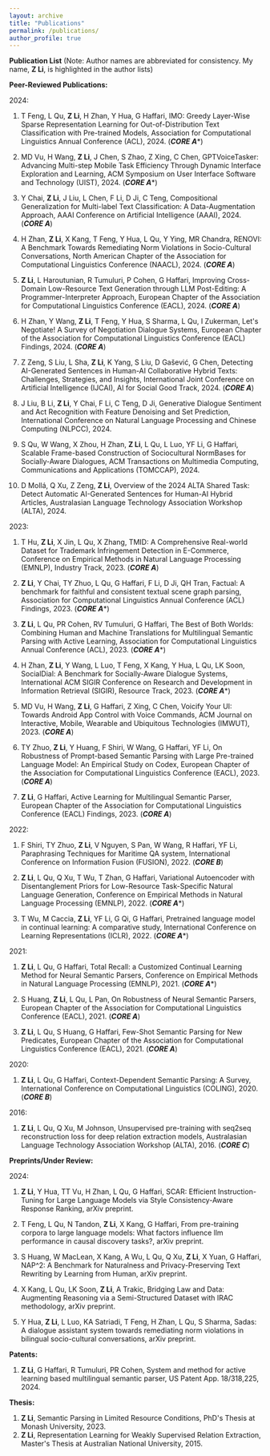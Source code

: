 ```yaml
---
layout: archive
title: "Publications"
permalink: /publications/
author_profile: true
---
```



**Publication List**
(Note: Author names are abbreviated for consistency. My name, **Z Li**, is highlighted in the author lists)

**Peer-Reviewed Publications:**

2024:
1. T Feng, L Qu, **Z Li**, H Zhan, Y Hua, G Haffari, IMO: Greedy Layer-Wise Sparse Representation Learning for Out-of-Distribution Text Classification with Pre-trained Models, Association for Computational Linguistics Annual Conference (ACL), 2024. (***CORE A****)

2. MD Vu, H Wang, **Z Li**, J Chen, S Zhao, Z Xing, C Chen, GPTVoiceTasker: Advancing Multi-step Mobile Task Efficiency Through Dynamic Interface Exploration and Learning, ACM Symposium on User Interface Software and Technology (UIST), 2024. (***CORE A****)

3. Y Chai, **Z Li**, J Liu, L Chen, F Li, D Ji, C Teng, Compositional Generalization for Multi-label Text Classification: A Data-Augmentation Approach, AAAI Conference on Artificial Intelligence (AAAI), 2024. (***CORE A***)

4. H Zhan, **Z Li**, X Kang, T Feng, Y Hua, L Qu, Y Ying, MR Chandra, RENOVI: A Benchmark Towards Remediating Norm Violations in Socio-Cultural Conversations, North American Chapter of the Association for Computational Linguistics Conference (NAACL), 2024. (***CORE A***)

5. **Z Li**, L Haroutunian, R Tumuluri, P Cohen, G Haffari, Improving Cross-Domain Low-Resource Text Generation through LLM Post-Editing: A Programmer-Interpreter Approach, European Chapter of the Association for Computational Linguistics Conference (EACL), 2024. (***CORE A***)

6. H Zhan, Y Wang, **Z Li**, T Feng, Y Hua, S Sharma, L Qu, I Zukerman, Let's Negotiate! A Survey of Negotiation Dialogue Systems, European Chapter of the Association for Computational Linguistics Conference (EACL) Findings, 2024. (***CORE A***)

7. Z Zeng, S Liu, L Sha, **Z Li**, K Yang, S Liu, D Gašević, G Chen, Detecting AI-Generated Sentences in Human-AI Collaborative Hybrid Texts: Challenges, Strategies, and Insights, International Joint Conference on Artificial Intelligence (IJCAI), AI for Social Good Track, 2024. (***CORE A***)

8. J Liu, B Li, **Z Li**, Y Chai, F Li, C Teng, D Ji, Generative Dialogue Sentiment and Act Recognition with Feature Denoising and Set Prediction, International Conference on Natural Language Processing and Chinese Computing (NLPCC), 2024.

9. S Qu, W Wang, X Zhou, H Zhan, **Z Li**, L Qu, L Luo, YF Li, G Haffari, Scalable Frame-based Construction of Sociocultural NormBases for Socially-Aware Dialogues, ACM Transactions on Multimedia Computing, Communications and Applications (TOMCCAP), 2024.

10. D Mollá, Q Xu, Z Zeng, **Z Li**, Overview of the 2024 ALTA Shared Task: Detect Automatic AI-Generated Sentences for Human-AI Hybrid Articles, Australasian Language Technology Association Workshop (ALTA), 2024.

2023:
1. T Hu, **Z Li**, X Jin, L Qu, X Zhang, TMID: A Comprehensive Real-world Dataset for Trademark Infringement Detection in E-Commerce, Conference on Empirical Methods in Natural Language Processing (EMNLP), Industry Track, 2023. (***CORE A***)

2. **Z Li**, Y Chai, TY Zhuo, L Qu, G Haffari, F Li, D Ji, QH Tran, Factual: A benchmark for faithful and consistent textual scene graph parsing, Association for Computational Linguistics Annual Conference (ACL) Findings, 2023. (***CORE A****)

3. **Z Li**, L Qu, PR Cohen, RV Tumuluri, G Haffari, The Best of Both Worlds: Combining Human and Machine Translations for Multilingual Semantic Parsing with Active Learning, Association for Computational Linguistics Annual Conference (ACL), 2023. (***CORE A****)

4. H Zhan, **Z Li**, Y Wang, L Luo, T Feng, X Kang, Y Hua, L Qu, LK Soon, SocialDial: A Benchmark for Socially-Aware Dialogue Systems, International ACM SIGIR Conference on Research and Development in Information Retrieval (SIGIR), Resource Track, 2023. (***CORE A****)

5. MD Vu, H Wang, **Z Li**, G Haffari, Z Xing, C Chen, Voicify Your UI: Towards Android App Control with Voice Commands, ACM Journal on Interactive, Mobile, Wearable and Ubiquitous Technologies (IMWUT), 2023. (***CORE A***)

6. TY Zhuo, **Z Li**, Y Huang, F Shiri, W Wang, G Haffari, YF Li, On Robustness of Prompt-based Semantic Parsing with Large Pre-trained Language Model: An Empirical Study on Codex, European Chapter of the Association for Computational Linguistics Conference (EACL), 2023. (***CORE A***)

7. **Z Li**, G Haffari, Active Learning for Multilingual Semantic Parser, European Chapter of the Association for Computational Linguistics Conference (EACL) Findings, 2023. (***CORE A***)

2022:
1. F Shiri, TY Zhuo, **Z Li**, V Nguyen, S Pan, W Wang, R Haffari, YF Li, Paraphrasing Techniques for Maritime QA system, International Conference on Information Fusion (FUSION), 2022. (***CORE B***)

2. **Z Li**, L Qu, Q Xu, T Wu, T Zhan, G Haffari, Variational Autoencoder with Disentanglement Priors for Low-Resource Task-Specific Natural Language Generation, Conference on Empirical Methods in Natural Language Processing (EMNLP), 2022. (***CORE A****)

3. T Wu, M Caccia, **Z Li**, YF Li, G Qi, G Haffari, Pretrained language model in continual learning: A comparative study, International Conference on Learning Representations (ICLR), 2022. (***CORE A****)

2021:
1. **Z Li**, L Qu, G Haffari, Total Recall: a Customized Continual Learning Method for Neural Semantic Parsers, Conference on Empirical Methods in Natural Language Processing (EMNLP), 2021. (***CORE A****)

2. S Huang, **Z Li**, L Qu, L Pan, On Robustness of Neural Semantic Parsers, European Chapter of the Association for Computational Linguistics Conference (EACL), 2021. (***CORE A***)

3. **Z Li**, L Qu, S Huang, G Haffari, Few-Shot Semantic Parsing for New Predicates, European Chapter of the Association for Computational Linguistics Conference (EACL), 2021. (***CORE A***)

2020:
1. **Z Li**, L Qu, G Haffari, Context-Dependent Semantic Parsing: A Survey, International Conference on Computational Linguistics (COLING), 2020. (***CORE B***)

2016:
1. **Z Li**, L Qu, Q Xu, M Johnson, Unsupervised pre-training with seq2seq reconstruction loss for deep relation extraction models, Australasian Language Technology Association Workshop (ALTA), 2016. (***CORE C***)

**Preprints/Under Review:**

2024:
1. **Z Li**, Y Hua, TT Vu, H Zhan, L Qu, G Haffari, SCAR: Efficient Instruction-Tuning for Large Language Models via Style Consistency-Aware Response Ranking, arXiv preprint.

2. T Feng, L Qu, N Tandon, **Z Li**, X Kang, G Haffari, From pre-training corpora to large language models: What factors influence llm performance in causal discovery tasks?, arXiv preprint.

3. S Huang, W MacLean, X Kang, A Wu, L Qu, Q Xu, **Z Li**, X Yuan, G Haffari, NAP^2: A Benchmark for Naturalness and Privacy-Preserving Text Rewriting by Learning from Human, arXiv preprint.

4. X Kang, L Qu, LK Soon, **Z Li**, A Trakic, Bridging Law and Data: Augmenting Reasoning via a Semi-Structured Dataset with IRAC methodology, arXiv preprint.

5. Y Hua, **Z Li**, L Luo, KA Satriadi, T Feng, H Zhan, L Qu, S Sharma, Sadas: A dialogue assistant system towards remediating norm violations in bilingual socio-cultural conversations, arXiv preprint.

**Patents:**
1. **Z Li**, G Haffari, R Tumuluri, PR Cohen, System and method for active learning based multilingual semantic parser, US Patent App. 18/318,225, 2024.

**Thesis:**
1. **Z Li**, Semantic Parsing in Limited Resource Conditions, PhD's Thesis at Monash University, 2023.
2. **Z Li**, Representation Learning for Weakly Supervised Relation Extraction, Master's Thesis at Australian National University, 2015.
